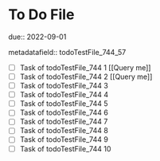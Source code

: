# To Do File

due:: 2022-09-01

metadatafield:: todoTestFile_744_57

- [ ] Task of todoTestFile_744 1 [[Query me]]
- [ ] Task of todoTestFile_744 2 [[Query me]]
- [ ] Task of todoTestFile_744 3
- [ ] Task of todoTestFile_744 4
- [ ] Task of todoTestFile_744 5
- [ ] Task of todoTestFile_744 6
- [ ] Task of todoTestFile_744 7
- [ ] Task of todoTestFile_744 8
- [ ] Task of todoTestFile_744 9
- [ ] Task of todoTestFile_744 10